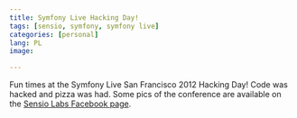 ```yaml
---
title: Symfony Live Hacking Day!
tags: [sensio, symfony, symfony live]
categories: [personal]
lang: PL
image: 

---
```

Fun times at the Symfony Live San Francisco 2012 Hacking Day! Code
was hacked and pizza was had. Some pics of the conference are
available on the [Sensio Labs Facebook page][1].

[1]: https://www.facebook.com/media/set/?set=a.450514941665306.112810.129739647076172